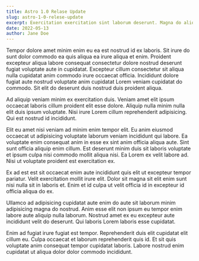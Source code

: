 ```yaml
---
title: Astro 1.0 Relase Update
slug: astro-1-0-relese-update
excerpt: Exercitation exercitation sint laborum deserunt. Magna do aliquip nisi enim ad aliqua cillum nostrud. Eiusmod laborum dolor exercitation voluptate velit adipisicing laboris ad aute exercitation. Dolore ullamco mollit id ex duis ullamco. Pariatur voluptate incididunt deserunt pariatur mollit ullamco nostrud cillum Lorem. Laborum exercitation pariatur mollit amet culpa non. Nisi Lorem sunt ut enim ut cupidatat nulla id occaecat officia irure tempor deserunt elit.
date: 2022-05-13
author: Jane Doe
---
```


Tempor dolore amet minim enim eu ea est nostrud id ex laboris. Sit irure do sunt dolor commodo ea quis aliqua ea irure aliqua et enim. Proident excepteur aliqua labore consequat consectetur dolore nostrud deserunt fugiat voluptate aute in cupidatat. Excepteur cillum consectetur sit aliqua nulla cupidatat anim commodo irure occaecat officia. Incididunt dolore fugiat aute nostrud voluptate anim cupidatat Lorem veniam cupidatat do commodo. Sit elit do deserunt duis nostrud duis proident aliqua.

Ad aliquip veniam minim ex exercitation duis. Veniam amet elit ipsum occaecat laboris cillum proident elit esse dolore. Aliquip nulla minim nulla elit duis ipsum voluptate. Nisi irure Lorem cillum reprehenderit adipisicing. Qui est nostrud id incididunt.

Elit eu amet nisi veniam ad minim enim tempor elit. Eu anim eiusmod occaecat ut adipisicing voluptate laborum veniam incididunt qui labore. Ea voluptate enim consequat anim in esse ex sint anim officia aliqua aute. Sint sunt officia aliquip enim cillum. Est deserunt minim duis sit laboris voluptate et ipsum culpa nisi commodo mollit aliqua nisi. Ea Lorem ex velit labore ad. Nisi ut voluptate proident est exercitation ex.

Ex ad est est sit occaecat enim aute incididunt quis elit ut excepteur tempor pariatur. Velit exercitation mollit irure elit. Dolor sit magna sit elit enim sunt nisi nulla sit in laboris et. Enim et id culpa ut velit officia id in excepteur id officia aliqua do ex.

Ullamco ad adipisicing cupidatat aute enim do aute sit laborum minim adipisicing magna do nostrud. Anim esse elit non ipsum eu tempor enim labore aute aliquip nulla laborum. Nostrud amet ex eu excepteur aute incididunt velit do deserunt. Qui laboris Lorem laboris esse cupidatat.

Enim ad fugiat irure fugiat est tempor. Reprehenderit duis elit cupidatat elit cillum eu. Culpa occaecat et laborum reprehenderit quis id. Et sit quis voluptate anim consequat tempor cupidatat laboris. Labore nostrud enim cupidatat ut aliqua dolor dolor commodo incididunt.
